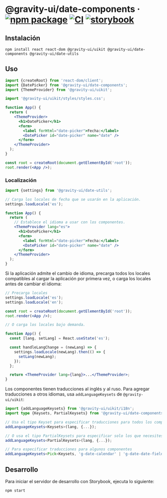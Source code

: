 # @gravity-ui/date-components · [![npm package](https://img.shields.io/npm/v/@gravity-ui/date-components)](https://www.npmjs.com/package/@gravity-ui/date-components) [![CI](https://img.shields.io/github/actions/workflow/status/gravity-ui/date-components/.github/workflows/ci.yml?label=CI&logo=github)](https://github.com/gravity-ui/date-components/actions/workflows/ci.yml?query=branch:main) [![storybook](https://img.shields.io/badge/Storybook-deployed-ff4685)](https://preview.gravity-ui.com/date-components/)

## Instalación

```shell
npm install react react-dom @gravity-ui/uikit @gravity-ui/date-components @gravity-ui/date-utils
```

## Uso

```jsx
import {createRoot} from 'react-dom/client';
import {DatePicker} from '@gravity-ui/date-components';
import {ThemeProvider} from '@gravity-ui/uikit';

import '@gravity-ui/uikit/styles/styles.css';

function App() {
  return (
    <ThemeProvider>
      <h1>DatePicker</h1>
      <form>
        <label forHtml="date-picker">Fecha:</label>
        <DatePicker id="date-picker" name="date" />
      </form>
    </ThemeProvider>
  );
}

const root = createRoot(document.getElementById('root'));
root.render(<App />);
```

### Localización

```jsx
import {settings} from '@gravity-ui/date-utils';

// Carga los locales de fecha que se usarán en la aplicación.
settings.loadLocale('es');

function App() {
  return (
    // Establece el idioma a usar con los componentes.
    <ThemeProvider lang="es">
      <h1>DatePicker</h1>
      <form>
        <label forHtml="date-picker">Fecha:</label>
        <DatePicker id="date-picker" name="date" />
      </form>
    </ThemeProvider>
  );
}
```

Si la aplicación admite el cambio de idioma, precarga todos los locales compatibles al cargar la aplicación por primera vez, o carga los locales antes de cambiar el idioma:

```jsx
// Precarga locales
settings.loadLocale('es');
settings.loadLocale('en');

const root = createRoot(document.getElementById('root'));
root.render(<App />);

// O carga los locales bajo demanda.

function App() {
  const [lang, setLang] = React.useState('es');

  const handleLangChange = (newLang) => {
    settings.loadLocale(newLang).then(() => {
      setLang(newLang);
    });
  };

  return <ThemeProvider lang={lang}>...</ThemeProvider>;
}
```

Los componentes tienen traducciones al inglés y al ruso. Para agregar traducciones a otros idiomas, usa `addLanguageKeysets` de `@gravity-ui/uikit`:

```ts
import {addLanguageKeysets} from '@gravity-ui/uikit/i18n';
import type {Keysets, PartialKeysets} from '@gravity-ui/date-components';

// Usa el tipo Keyset para especificar traducciones para todos los componentes disponibles
addLanguageKeysets<Keysets>(lang, {...});

// O usa el tipo PartialKeysets para especificar solo los que necesites
addLanguageKeysets<PartialKeysets>(lang, {...});

// Para especificar traducciones para algunos componentes
addLanguageKeysets<Pick<Keysets, 'g-date-calendar' | 'g-date-date-field' | 'g-date-date-picker'>>(lang, {...});
```

## Desarrollo

Para iniciar el servidor de desarrollo con Storybook, ejecuta lo siguiente:

```shell
npm start
```